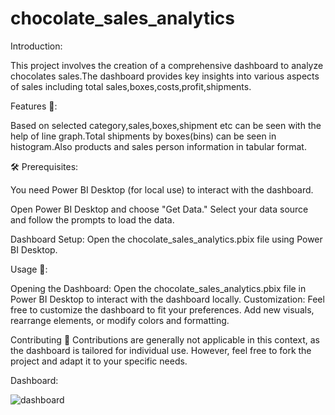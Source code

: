 # chocolate_sales_analytics

Introduction:

This project involves the creation of a comprehensive dashboard to analyze chocolates sales.The dashboard provides key insights into various aspects of sales including total sales,boxes,costs,profit,shipments.

Features 🚀: 

Based on selected category,sales,boxes,shipment etc can be seen with the help of line graph.Total shipments by boxes(bins) can be seen in histogram.Also products and sales person information in tabular format.

🛠️ Prerequisites:

You need Power BI Desktop (for local use) to interact with the dashboard.

Open Power BI Desktop and choose "Get Data." Select your data source and follow the prompts to load the data. 

Dashboard Setup: Open the chocolate_sales_analytics.pbix file using Power BI Desktop.

Usage 🎉:

Opening the Dashboard: Open the chocolate_sales_analytics.pbix file in Power BI Desktop to interact with the dashboard locally.
Customization: Feel free to customize the dashboard to fit your preferences. Add new visuals, rearrange elements, or modify colors and formatting. 

Contributing 🤝 Contributions are generally not applicable in this context, as the dashboard is tailored for individual use. However, feel free to fork the project and adapt it to your specific needs.

Dashboard:

![dashboard](https://github.com/user-attachments/assets/4817ddf1-eaaf-4d4c-bbb6-7e04ff0051e8)


